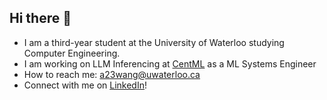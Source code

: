 ## Hi there 👋

- I am a third-year student at the University of Waterloo studying Computer Engineering.
- I am working on LLM Inferencing at [CentML](https://centml.ai/cserve) as a ML Systems Engineer
- How to reach me: a23wang@uwaterloo.ca
- Connect with me on [LinkedIn](https://www.linkedin.com/in/aaron-wang-waterloo/
)!

<!--
**AaronWang04/AaronWang04** is a ✨ _special_ ✨ repository because its `README.md` (this file) appears on your GitHub profile.

Here are some ideas to get you started:

- 🔭 I’m currently working on ...
- 🌱 I’m currently learning ...
- 👯 I’m looking to collaborate on ...
- 🤔 I’m looking for help with ...
- 💬 Ask me about ...
- 📫 How to reach me: ...
- 😄 Pronouns: ...
- ⚡ Fun fact: ...
-->
